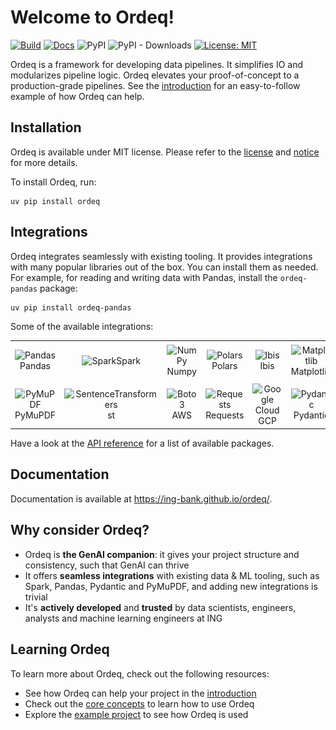 # Welcome to Ordeq!

[![Build](https://github.com/ing-bank/ordeq/actions/workflows/build.yml/badge.svg?branch=main)](https://github.com/ing-bank/ordeq/actions/workflows/build.yml)
[![Docs](https://github.com/ing-bank/ordeq/actions/workflows/publish-docs.yml/badge.svg)](https://github.com/ing-bank/ordeq/actions/workflows/publish-docs.yml)
![PyPI](https://img.shields.io/pypi/v/ordeq?label=ordeq)
![PyPI - Downloads](https://img.shields.io/pypi/dm/ordeq?label=downloads)
[![License: MIT](https://img.shields.io/badge/License-MIT-yellow.svg)](https://opensource.org/licenses/MIT)

Ordeq is a framework for developing data pipelines.
It simplifies IO and modularizes pipeline logic.
Ordeq elevates your proof-of-concept to a production-grade pipelines.
See the [introduction][intro] for an easy-to-follow example of how Ordeq can help.

## Installation

Ordeq is available under MIT license.
Please refer to the [license][license] and [notice][notice] for more details.

To install Ordeq, run:

```shell
uv pip install ordeq
```

## Integrations
Ordeq integrates seamlessly with existing tooling.
It provides integrations with many popular libraries out of the box.
You can install them as needed.
For example, for reading and writing data with Pandas, install the `ordeq-pandas` package:

```shell
uv pip install ordeq-pandas
```

Some of the available integrations:

<!-- Data processing library logos -->
<table>
  <tr>
    <td width="80" height="60" align="center"><img src="https://raw.githubusercontent.com/pandas-dev/pandas/main/web/pandas/static/img/pandas_mark.svg" alt="Pandas" height="40"/>Pandas</td>
    <td width="80" height="60" align="center"><img src="https://icon.icepanel.io/Technology/svg/Apache-Spark.svg" alt="Spark" height="40"/>Spark</td>
    <td width="80" height="60" align="center"><img src="https://numpy.org/images/logo.svg" alt="NumPy" height="40"/>Numpy</td>
    <td width="80" height="60" align="center"><img src="https://avatars.githubusercontent.com/u/83768144?s=200&v=4" alt="Polars" height="60"/>Polars</td>
    <td width="80" height="60" align="center"><img src="https://ibis-project.org/logo.svg" alt="Ibis" height="50"/>Ibis</td>
   <td width="80" height="60" align="center"><img src="https://upload.wikimedia.org/wikipedia/commons/thumb/0/01/Created_with_Matplotlib-logo.svg/2048px-Created_with_Matplotlib-logo.svg.png" alt="Matplotlib" height="40"/>Matplotlib</td>
    <td width="80" height="60" align="center"><img src="https://joblib.readthedocs.io/en/stable/_static/joblib_logo.svg" alt="Joblib" height="40"/>Joblib</td>
<td width="80" height="60" align="center"><img src="https://huggingface.co/front/assets/huggingface_logo.svg" alt="HuggingFace" height="40"/>HuggingFace</td>
  </tr>
  <tr>
    <td width="80" height="60" align="center"><img src="https://pymupdf.readthedocs.io/en/latest/_static/sidebar-logo-light.svg" alt="PyMuPDF" height="40"/>PyMuPDF</td>
    <td width="80" height="60" align="center"><img src="https://www.sbert.net/_static/logo.png" alt="SentenceTransformers" height="40"/>st</td>
    <td width="80" height="60" align="center"><img src="https://boto3.amazonaws.com/v1/documentation/api/latest/_static/logos/aws_dark_theme_logo.svg" alt="Boto3" height="40"/>AWS</td>
    <td width="80" height="60" align="center"><img src="https://upload.wikimedia.org/wikipedia/commons/a/aa/Requests_Python_Logo.png" alt="Requests" height="50"/>Requests</td>
    <td width="80" height="60" align="center"><img src="https://cloud.google.com/_static/cloud/images/social-icon-google-cloud-1200-630.png" alt="Google Cloud" height="40"/>GCP</td>
    <td width="80" height="60" align="center"><img src="https://avatars.githubusercontent.com/u/110818415?v=4" alt="Pydantic" height="40"/>Pydantic</td>
    <td width="80" height="60" align="center"><img src="https://raw.githubusercontent.com/apache/parquet-format/25f05e73d8cd7f5c83532ce51cb4f4de8ba5f2a2/logo/parquet-logos_1.svg" alt="Parquet" height="50"/>Parquet</td>
 <td width="80" height="60" align="center"><img src="https://logos-world.net/wp-content/uploads/2021/02/Microsoft-Azure-Emblem.png" alt="Azure" height="40"/>Azure</td>
  </tr>
</table>

Have a look at the [API reference][api-ref] for a list of available packages.

## Documentation
Documentation is available at https://ing-bank.github.io/ordeq/.

## Why consider Ordeq?

- Ordeq is **the GenAI companion**: it gives your project structure and consistency, such that GenAI can thrive
- It offers **seamless integrations** with existing data & ML tooling, such as Spark, Pandas, Pydantic and PyMuPDF, and
  adding new integrations is trivial
- It's **actively developed** and **trusted** by data scientists, engineers, analysts and machine learning engineers at ING

## Learning Ordeq

To learn more about Ordeq, check out the following resources:

- See how Ordeq can help your project in the [introduction][intro]
- Check out the [core concepts][core-concepts] to learn how to use Ordeq
- Explore the [example project][example-project] to see how Ordeq is used

[core-concepts]: https://ing-bank.github.io/ordeq/getting-started/concepts/io/

[api-ref]: https://ing-bank.github.io/ordeq/api/ordeq/framework/io/

[intro]: https://ing-bank.github.io/ordeq/getting-started/introduction/

[example-project]: docs/guides/examples/example-project/README.md

[license]: ./LICENSE

[notice]: ./NOTICE
